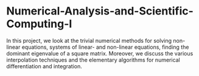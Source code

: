 # Numerical-Analysis-and-Scientific-Computing-I
In this project, we look at the trivial numerical methods for solving non-linear equations, systems of linear- and non-linear equations, finding the dominant eigenvalue of a square matrix. Moreover, we discuss the various interpolation techniques and the elementary algorithms for numerical differentiation and integration.
